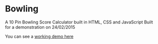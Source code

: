 # Bowling

A 10 Pin Bowling Score Calculator built in HTML, CSS and JavaScript
Built for a demonstration on 24/02/2015

You can see a [working demo here](http://www.gregpreece.com/Bowling.html)
